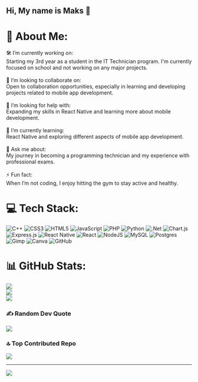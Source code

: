## Hi, My name is Maks 👋

# 💫 About Me:
🛠 I’m currently working on:<br>Starting my 3rd year as a student in the IT Technician program. I'm currently focused on school and not working on any major projects.<br><br>🤝 I’m looking to collaborate on:<br>Open to collaboration opportunities, especially in learning and developing projects related to mobile app development.<br><br>👐 I’m looking for help with:<br>Expanding my skills in React Native and learning more about mobile development.<br><br>🌱 I’m currently learning:<br>React Native and exploring different aspects of mobile app development.<br><br>💬 Ask me about:<br>My journey in becoming a programming technician and my experience with professional exams.<br><br>⚡ Fun fact:<br>When I’m not coding, I enjoy hitting the gym to stay active and healthy.


# 💻 Tech Stack:
![C++](https://img.shields.io/badge/c++-%2300599C.svg?style=for-the-badge&logo=c%2B%2B&logoColor=white) ![CSS3](https://img.shields.io/badge/css3-%231572B6.svg?style=for-the-badge&logo=css3&logoColor=white) ![HTML5](https://img.shields.io/badge/html5-%23E34F26.svg?style=for-the-badge&logo=html5&logoColor=white) ![JavaScript](https://img.shields.io/badge/javascript-%23323330.svg?style=for-the-badge&logo=javascript&logoColor=%23F7DF1E) ![PHP](https://img.shields.io/badge/php-%23777BB4.svg?style=for-the-badge&logo=php&logoColor=white) ![Python](https://img.shields.io/badge/python-3670A0?style=for-the-badge&logo=python&logoColor=ffdd54) ![.Net](https://img.shields.io/badge/.NET-5C2D91?style=for-the-badge&logo=.net&logoColor=white) ![Chart.js](https://img.shields.io/badge/chart.js-F5788D.svg?style=for-the-badge&logo=chart.js&logoColor=white) ![Express.js](https://img.shields.io/badge/express.js-%23404d59.svg?style=for-the-badge&logo=express&logoColor=%2361DAFB) ![React Native](https://img.shields.io/badge/react_native-%2320232a.svg?style=for-the-badge&logo=react&logoColor=%2361DAFB) ![React](https://img.shields.io/badge/react-%2320232a.svg?style=for-the-badge&logo=react&logoColor=%2361DAFB) ![NodeJS](https://img.shields.io/badge/node.js-6DA55F?style=for-the-badge&logo=node.js&logoColor=white) ![MySQL](https://img.shields.io/badge/mysql-4479A1.svg?style=for-the-badge&logo=mysql&logoColor=white) ![Postgres](https://img.shields.io/badge/postgres-%23316192.svg?style=for-the-badge&logo=postgresql&logoColor=white) ![Gimp](https://img.shields.io/badge/Gimp-657D8B?style=for-the-badge&logo=gimp&logoColor=FFFFFF) ![Canva](https://img.shields.io/badge/Canva-%2300C4CC.svg?style=for-the-badge&logo=Canva&logoColor=white) ![GitHub](https://img.shields.io/badge/github-%23121011.svg?style=for-the-badge&logo=github&logoColor=white)
# 📊 GitHub Stats:
![](https://github-readme-stats.vercel.app/api?username=Maks12423415&theme=aura&hide_border=false&include_all_commits=false&count_private=false)<br/>
![](https://github-readme-streak-stats.herokuapp.com/?user=Maks12423415&theme=aura&hide_border=false)<br/>
![](https://github-readme-stats.vercel.app/api/top-langs/?username=Maks12423415&theme=aura&hide_border=false&include_all_commits=false&count_private=false&layout=compact)

### ✍️ Random Dev Quote
![](https://quotes-github-readme.vercel.app/api?type=horizontal&theme=tokyonight)

### 🔝 Top Contributed Repo
![](https://github-contributor-stats.vercel.app/api?username=Maks12423415&limit=5&theme=aura&combine_all_yearly_contributions=true)

---
[![](https://visitcount.itsvg.in/api?id=Maks12423415&icon=0&color=6)](https://visitcount.itsvg.in)

<!-- Proudly created with GPRM ( https://gprm.itsvg.in ) -->
